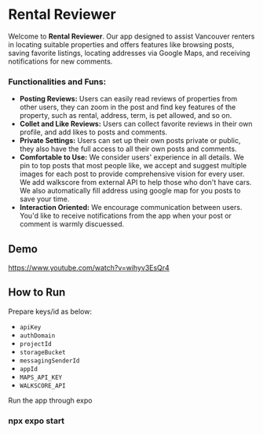 # Rental Reviewer
Welcome to **Rental Reviewer**. Our app designed to assist Vancouver renters in locating suitable properties and offers features like browsing posts, saving favorite listings, locating addresses via Google Maps, and receiving notifications for new comments.

### Functionalities and Funs:
- **Posting Reviews:** Users can easily read reviews of properties from other users, they can zoom in the post and find key features of the property, such as rental, address, term, is pet allowed, and so on.
- **Collet and Like Reviews:** Users can collect favorite reviews in their own profile, and add likes to posts and comments.
- **Private Settings:** Users can set up their own posts private or public, they also have the full access to all their own posts and comments.
- **Comfortable to Use:** We consider users' experience in all details. We pin to top posts that most people like, we accept and suggest multiple images for each post to provide comprehensive vision for every user. We add walkscore from external API to help those who don't have cars. We also automatically fill address using google map for you posts to save your time.
- **Interaction Oriented:** We encourage communication between users. You'd like to receive notifications from the app when your post or comment is warmly discuessed.

## Demo

https://www.youtube.com/watch?v=wihyv3EsQr4

## How to Run
Prepare keys/id as below: 
- `apiKey`
- `authDomain`
- `projectId`
- `storageBucket`
- `messagingSenderId`
- `appId`
- `MAPS_API_KEY`
- `WALKSCORE_API`

Run the app through expo
### npx expo start

